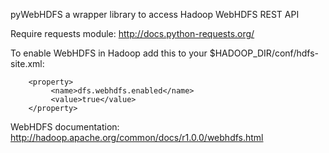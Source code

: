 

pyWebHDFS a wrapper library to access Hadoop WebHDFS REST API

Require requests module: http://docs.python-requests.org/

To enable WebHDFS in Hadoop add this to your $HADOOP_DIR/conf/hdfs-site.xml:

        <property>
             <name>dfs.webhdfs.enabled</name>
             <value>true</value>
        </property>  

WebHDFS documentation: http://hadoop.apache.org/common/docs/r1.0.0/webhdfs.html